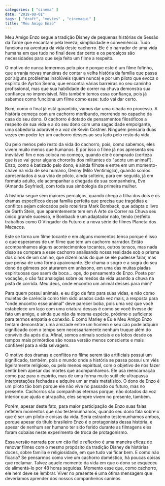 ```yaml
---
categories: [ "cinema" ]
date: "2019-08-01"
tags: [ "draft", "movies" , "cinemaqui" ]
title: "Meu Amigo Enzo"
---
```

Meu Amigo Enzo segue a tradição Disney de pequenas histórias de Sessão
da Tarde que encantam pela leveza, simplicidade e conveniência. Tudo
funciona na aventura da vida deste cachorro. Ele é o narrador de uma
vida humana em que tudo no final deve dar certo e os percalços são
necessidades para que seja feito um filme a respeito.

O motivo de nunca temermos pelo pior é porque este é um filme fofinho,
que arranja novas maneiras de contar a velha história da família que
passa por alguns problemas insolúveis (quem nunca) e por um piloto que
evoca o espírito de Ayrton Senna, que encontra várias barreiras no seu
caminho profissional, mas que sua habilidade de correr na chuva demonstra
sua confiança no imprevisível. Nós também temos essa confiança,
pois já sabemos como funciona um filme como esse: tudo vai dar certo.

Bom, como o final já está garantido, vamos dar uma olhada no processo. A
história começa com um cachorro moribundo, morrendo no capacho da
casa do seu dono. O cachorro é dotado de pensamentos filosóficos
a respeito de sua vida e a do seu dono com uma sagacidade empolgante,
uma sabedoria adorável e a voz de Kevin Costner. Ninguém pensaria duas
vezes em poder ter um cachorro desses ao seu lado pelo resto da vida.

Ou pelo menos pelo resto da vida do cachorro, pois, como sabemos, eles
vivem muito menos que humanos. E por isso o filme já nos apresenta
seu inevitável fim e nos coloca no começo, quando ele é comprado
(certeza que isso vai gerar alguns chororôs dos militantes do "adote um
animal"). Enzo, como é batizado pelo dono, é ainda filhote e entre em
um momento-chave na vida de seu humano, Denny (Milo Ventimiglia), quando
somos apresentados à sua vida de piloto, ainda solteiro, para em seguida,
já em formato adulto, ele acompanhar a chegada de sua companheira, Eve
(Amanda Seyfried), com toda sua simbologia da primeira mulher.

A história segue sem maiores percalços, quando chega a filha dos dois e
os dramas específicos dessa família perfeita que precisa que tragédias
e conflitos sejam colocados pelo roteirista Mark Bomback, que adapta
o livro de Garth Stein, que aparentemente tem em A Arte de Correr na
Chuva seu único grande sucesso, e Bomback é um adaptador nato, tendo
(re)feito trabalhos como O Vingador do Futuro e a nova série de filmes
Planeta dos Macacos.

Este se torna um filme tocante e em alguns momentos tenso porque é
isso o que esperamos de um filme que tem um cachorro narrador. Então
acompanhamos alguns acontecimentos tocantes, outros tensos, mas nada
disso se compara a esse cachorro analisando nossa realidade sob o prisma
dos olhos de um canino, que dizem mais do que se ele pudesse falar,
mas que pensa de uma forma apaixonante. Ele chama o sogro e a sogra do
seu dono de gêmeos por aturarem em uníssono, em uma das muitas piadas
espirituosas que saem da boca... ops, do pensamento de Enzo. Poeta por
vocação, o cão faz analogias sobre os medos da vida usando a chuva
na pista de corrida. Meu deus, onde encontro um animal desses para mim?

Para quem possui animais, e eu digo de fato para suas vidas, e não como
muletas de carência como têm sido usados cada vez mais, a resposta
para "onde encontro esse animal" deve parecer boba, pois uma vez que
você estabelece um laço com uma criatura dessas é como se você
tivesse de fato um amigo, e ainda que não da mesma espécie, próximo
o suficiente para termos empatia e conexão. E como Marley e Eu e Meu
Amigo Enzo tentam demonstrar, uma amizade entre um homem e seu cão pode
adquirir significado com o tempo sem necessariamente nenhum truque além
do convívio dia após dia. Afinal, somos animais sociais e os lobos
desde os tempos mais primórdios são nossa versão menos consciente e
mais confiável para a vida selvagem.

O motivo dos dramas e conflitos no filme serem tão artificiais possui um
significado, também, pois o mundo onde a história se passa possui um
viés ligeiramente religioso, ou pelo menos espiritual, com o objetivo
de nos fazer sentir bem apesar das mortes que acompanhareos. Ele usa
reencarnação como paz para o espírito, mas de uma forma muito sutil ele
ultrapassa interpretações fechadas e adquire um ar mais metafísico. O
dono de Enzo é um piloto tão bom porque ele não vive no passado
ou futuro, mas no presente. Cachorros são companhias eternas porque,
não dotados da voz interior que ajuda e atrapalha, eles sempre vivem
no presente, também.

Porém, apesar deste fato, para maior participação de Enzo suas falas
refletem momentos que não testemunhamos, quando seu dono fala sobre
o que é ser um piloto e coisas da vida. Seria estranho testemunhamos
ambos, porque apesar do título brasileiro Enzo é o protagonista dessa
história, e apesar de nenhum ser humano ter sido ferido durante as
filmagens eles foram cobaias neste experimento de troca de protagonismo.

Essa versão narrada por um cão fiel e reflexivo é uma maneira eficaz de
renovar filmes com o mesmo propósito da tradição Disney de histórias
doces, sobre família e religiosidade, em que tudo vai ficar bem. E
como não ficaria? Se pensarmos como vive um cachorro doméstico, há
poucas coisas que reclamar. Talvez aquele momento da vida em que o dono
se esqueceu de alimentá-lo por 48 horas seguidas. Momento esse que,
como cachorro, ele nem deve se lembrar. Viver no presente é uma ótima
mensagem que deveríamos aprender dos nossos companheiros caninos.
